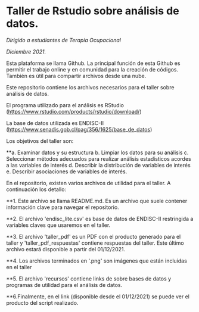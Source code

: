 # Taller de Rstudio sobre análisis de datos.

*Dirigido a estudiantes de Terapia Ocupacional*

*Diciembre 2021.*

Esta plataforma se llama Github. La principal función de esta Github es permitir el trabajo online y en comunidad para la creación de códigos. También es útil para compartir archivos desde una nube.

Este repositorio contiene los archivos necesarios para el taller sobre análisis de datos.

El programa utilizado para el análisis es RStudio (https://www.rstudio.com/products/rstudio/download/)

La base de datos utilizada es ENDISC-II (https://www.senadis.gob.cl/pag/356/1625/base_de_datos)

Los objetivos del taller son:

**a. Examinar datos y su estructura
b. Limpiar los datos para su análisis
c. Seleccionar métodos adecuados para realizar análisis estadísticos acordes a las variables de interés
d. Describir la distribución de variables de interés
e. Describir asociaciones de variables de interés.

En el repositorio, existen varios archivos de utilidad para el taller. A continuación los detallo:

**1. Este archivo se llama README.md. Es un archivo que suele contener información clave para navegar el repositorio.

**2. El archivo 'endisc_lite.csv' es base de datos de ENDISC-II restringida a variables claves que usaremos en el taller.

**3. El archivo 'taller_pdf' es un PDF con el producto generado para el taller y 'taller_pdf_respuestas' contiene respuestas del taller. Este último archivo estará disponible a partir del 01/12/2021.

**4. Los archivos terminados en '.png' son imágenes que están incluidas en el taller

**5. El archivo 'recursos' contiene links de sobre bases de datos y programas de utilidad para el análisis de datos.

**6.Finalmente, en el link (disponible desde el 01/12/2021) se puede ver el producto del script realizado.
